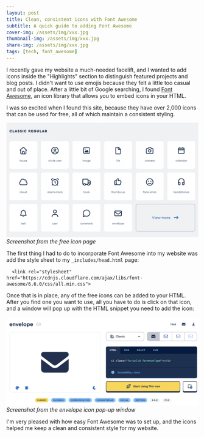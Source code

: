 ```yaml
---
layout: post
title: Clean, consistent icons with Font Awesome 
subtitle: A quick guide to adding Font Awesome 
cover-img: /assets/img/xxx.jpg
thumbnail-img: /assets/img/xxx.jpg
share-img: /assets/img/xxx.jpg
tags: [tech, font_awesome] 
---
```


I recently gave my website a much-needed facelift, and I wanted to add icons inside the "Highlights" section to distinguish featured projects and blog posts. I didn't want to use emojis because they felt a little too casual and out of place. After a little bit of Google searching, I found [Font Awesome](https://fontawesome.com/), an icon library that allows you to embed icons in your HTML. 

I was so excited when I found this site, because they have over 2,000 icons that can be used for free, all of which maintain a consistent styling. 

![FontAwesome1](../assets/img/font_awesome_screenshot_1.png)
*Screenshot from the free icon page*

The first thing I had to do to incorporate Font Awesome into my website was add the style sheet to my `_includes/head.html` page:

```
  <link rel="stylesheet" href="https://cdnjs.cloudflare.com/ajax/libs/font-awesome/6.6.0/css/all.min.css">
```

Once that is in place, any of the free icons can be added to your HTML. After you find one you want to use, all you have to do is click on that icon, and a window will pop up with the HTML snippet you need to add the icon:

![FontAwesome2](../assets/img/font_awesome_screenshot_2.png)
*Screenshot from the envelope icon pop-up window*

I'm very pleased with how easy Font Awesome was to set up, and the icons helped me keep a clean and consistent style for my website.